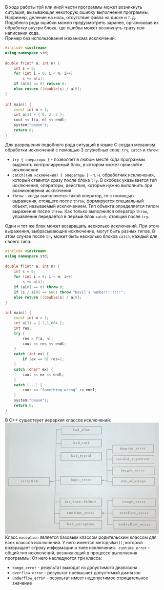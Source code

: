 В ходе работы той или иной части программы может возникнуть ситуация, вызывающая некоторую ошибку выполнения программы. Например, деление на ноль, отсутствие файла на диске и т. д. Подобного рода ошибки можно предусмотреть заранее, организовав их обработку внутри блока, где ошибка может возникнуть сразу при написании кода.  
Пример без использования механизма исключений:
```cpp
#include <iostream>
using namespace std;

double f(int* a, int n) {
	int s = 0;
	for (int i = 0; i < n; i++)
		s += a[i];
	if (a[0] == 0) return 0;
	else return ((double)s) / a[0];
}

int main() {
	const int n = 1;
	int a[3] = { 0, 2, 3 };
	cout << f(a, n) << endl;
	system("pause");
	return 0;
}
```
Для разрешения подобного рода ситуаций в языке С создан механизм обработки исключений с помощью 3 служебных слов: `try`, `catch` и `throw`:
- `try { операторы }` - позволяет в любом месте кода программы выделить контролируемый блок, в котором может произойти исключение 
- `catch(тип исключения) { операторы }` - т. н. обработчик исключения, который ставится сразу после блока `try`. В скобках указывается тип исключения, операторы, действия, которые нужно выполнить при возникновении исключения 
- `throw` - когда выполняется такой оператор, то с помощью выражения, стоящего после `throw`, формируется специальный объект, называемый исключением. Тип объекта определяется типом выражения после `throw`. Как только выполнился оператор `throw`, управление передаётся в первый блок `catch`, стоящий после `try`.
  
Один и тот же блок может возвращать несколько исключений. При этом выражения, выбрасывающие исключение, могут быть разных типов. В этом случае после `try` может быть несколько блоков `catch`, каждый для своего типа.
```cpp
#include <iostream>
using namespace std;

double f(int* a, int n) {
	int s = 0;
	for (int i = 0; i < n; i++)
		s += a[i];
	if (a[0] == 0) throw 0;
	if (s / a[0] == 666) throw "Devil's number!!!!!!!";
	else return ((double)s) / a[0];
}

int main() {
	const int n = 1;
	int a[3] = { 1,1,664 };
	int res;
	try {
		res = f(a, n);
		cout << res << endl;
	}
	catch (int ex) {
		if (ex == 0) res=1;
	}
	catch (char* ex) {
		cout << ex << endl;
	}
	catch (...) {
		cout << "Something wrong" << endl;
	}
	system("pause");
	return 0;
}
```
В C++ существует иерархия классов исключений:  
![Типы исключений](../Pictures/06_01.%20Типы%20исключений.png)  
Класс `exception` является базовым классом родительским классом для всех классов исключений. У него имеется метод `what()`, который возвращает строку информации о типе исключения.  
`runtime_error` - общий тип исключений, возникающий в процессе выполнения программы. От него наследуются три класса:
- `range_error` - результат выходит из допустимого диапазона
- `overflow_error` - результат превышает допустимый диапазон
- `underflow_error` - результат имеет недопустимое отрицательное значение